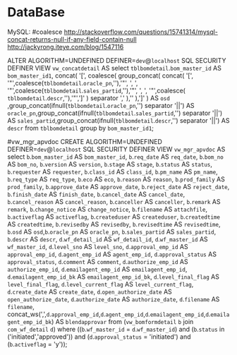 # DataBase

MySQL:
#coalesce
http://stackoverflow.com/questions/15741314/mysql-concat-returns-null-if-any-field-contain-null
http://jackyrong.iteye.com/blog/1547116


ALTER ALGORITHM=UNDEFINED DEFINER=`dev`@`localhost` SQL SECURITY DEFINER VIEW `vw_concatdetail` 
AS 
select `tblbomdetail`.`bom_master_id` AS `bom_master_id1`,
concat(
  '[', 
  coalesce(
    group_concat(
      concat(
        '[',
        '"',coalesce(`tblbomdetail`.`oracle_pn`,''),'"',
        ', ',
        '"',coalesce(`tblbomdetail`.`sales_partid`,''),'"',
        ', ',
        '"',coalesce( `tblbomdetail`.`descr`,''),'"',']'
      ) separator ','
    ),''
  ),']'
) AS `osd`
,group_concat(ifnull(`tblbomdetail`.`oracle_pn`,'') separator '||') 
AS `oracle_pn`,group_concat(ifnull(`tblbomdetail`.`sales_partid`,'') separator '||') 
AS `sales_partid`,group_concat(ifnull(`tblbomdetail`.`descr`,'') separator '||') AS `descr` 
from `tblbomdetail` group by `bom_master_id1`;


#vw_mgr_apvdoc
CREATE ALGORITHM=UNDEFINED DEFINER=`dev`@`localhost` SQL SECURITY DEFINER VIEW `vw_mgr_apvdoc` AS 
select `b`.`bom_master_id` AS `bom_master_id`,
`b`.`req_date` AS `req_date`,
`b`.`bom_no` AS `bom_no`,
`b`.`version` AS `version`,
`b`.`stage` AS `stage`,
`b`.`status` AS `status`,
`b`.`requester` AS `requester`,
`b`.`class_id` AS `class_id`,
`b`.`pm_name` AS `pm_name`,
`b`.`req_type` AS `req_type`,
`b`.`eco` AS `eco`,
`b`.`reason` AS `reason`,
`b`.`prod_family` AS `prod_family`,
`b`.`approve_date` AS `approve_date`,
`b`.`reject_date` AS `reject_date`,
`b`.`finish_date` AS `finish_date`,
`b`.`cancel_date` AS `cancel_date`,
`b`.`cancel_reason` AS `cancel_reason`,
`b`.`canceller` AS `canceller`,
`b`.`remark` AS `remark`,
`b`.`change_notice` AS `change_notice`,
`b`.`filename` AS `attachfile`,
`b`.`activeflag` AS `activeflag`,
`b`.`createduser` AS `createduser`,
`b`.`createdtime` AS `createdtime`,
`b`.`revisedby` AS `revisedby`,
`b`.`revisedtime` AS `revisedtime`,
`b`.`osd` AS `osd`,`b`.`oracle_pn` AS `oracle_pn`,
`b`.`sales_partid` AS `sales_partid`,
`b`.`descr` AS `descr`,
`d`.`wf_detail_id` AS `wf_detail_id`,
`d`.`wf_master_id` AS `wf_master_id`,
`d`.`level_sno` AS `level_sno`,
`d`.`approval_emp_id` AS `approval_emp_id`,
`d`.`agent_emp_id` AS `agent_emp_id`,
`d`.`approval_status` AS `approval_status`,
`d`.`comment` AS `comment`,
`d`.`authorize_emp_id` AS `authorize_emp_id`,
`d`.`emailagent_emp_id` AS `emailagent_emp_id`,
`d`.`emailagent_emp_id_bk` AS `emailagent_emp_id_bk`,
`d`.`level_final_flag` AS `level_final_flag`,
`d`.`level_current_flag` AS `level_current_flag`,
`d`.`create_date` AS `create_date`,
`d`.`open_authorize_date` AS `open_authorize_date`,
`d`.`authorize_date` AS `authorize_date`,
`d`.`filename` AS `filename`,
concat_ws(',',`d`.`approval_emp_id`,`d`.`agent_emp_id`,`d`.`emailagent_emp_id`,`d`.`emailagent_emp_id_bk`) AS `blendapprovar` 
from (`vw_bomformdetail` `b` join `com_wf_detail` `d`) where ((`b`.`wf_master_id` = `d`.`wf_master_id`) and (`b`.`status` in ('initiated','approved')) and (`d`.`approval_status` = 'initiated') and (`b`.`activeflag` = 'y'));

